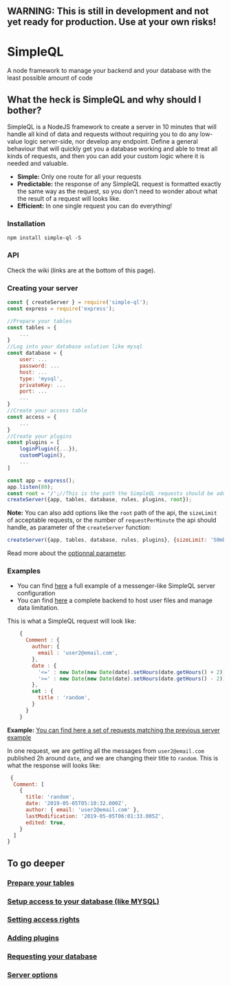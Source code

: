 ## **WARNING:** This is still in development and not yet ready for production. Use at your own risks!

# SimpleQL
A node framework to manage your backend and your database with the least possible amount of code

## What the heck is SimpleQL and why should I bother?

SimpleQL is a NodeJS framework to create a server in 10 minutes that will handle all kind of data and requests without requiring you to do any low-value logic server-side, nor develop any endpoint. Define a general behaviour that will quickly get you a database working and able to treat all kinds of requests, and then you can add your custom logic where it is needed and valuable.

 * **Simple:** Only one route for all your requests
 * **Predictable:** the response of any SimpleQL request is formatted exactly the same way as the request, so you don't need to wonder about what the result of a request will looks like.
 * **Efficient:** In one single request you can do everything!

### Installation

```
npm install simple-ql -S
```

### API

Check the wiki (links are at the bottom of this page).

### Creating your server

```javascript
const { createServer } = require('simple-ql');
const express = require('express');

//Prepare your tables
const tables = {
    ...
}
//Log into your database solution like mysql
const database = {
    user: ...
    password: ...
    host: ...
    type: 'mysql',
    privateKey: ...
    port: ...
    ...
}
//Create your access table
const access = {
    ...
}
//Create your plugins
const plugins = [
    loginPlugin({...}),
    customPlugin(),
    ...
]

const app = express();
app.listen(80);
const root = '/';//This is the path the SimpleQL requests should be addressed to. It will default to '/'.
createServer({app, tables, database, rules, plugins, root});
```

**Note:** You can also add options like the `root` path of the api, the `sizeLimit` of acceptable requests, or the number of `requestPerMinute` the api should handle, as parameter of the `createServer` function:

```javascript
createServer({app, tables, database, rules, plugins}, {sizeLimit: '50mb', requestPerMinute: 100, root: '/'});
```

Read more about the [optionnal parameter](docs/options.md).


### Examples
 * You can find [here](example.js) a full example of a messenger-like SimpleQL server configuration
 * You can find [here](https://gitlab.com/Sharcoux/file-storage) a complete backend to host user files and manage data limitation.

This is what a SimpleQL request will look like:

```javascript
    {
      Comment : {
        author: {
          email : 'user2@email.com',
        },
        date : {
          '<=' : new Date(new Date(date).setHours(date.getHours() + 2)).toISOString(),
          '>=' : new Date(new Date(date).setHours(date.getHours() - 2)).toISOString(),
        },
        set : {
          title : 'random',
        }
      }
    }
```

**Example:** [You can find here a set of requests matching the previous server example](https://github.com/Sharcoux/SimpleQL/blob/master/test.js)

In one request, we are getting all the messages from `user2@email.com` published 2h around `date`, and we are changing their title to `random`. This is what the response will looks like:

```javascript
 {
  Comment: [
    {
      title: 'random',
      date: '2019-05-05T05:10:32.000Z',
      author: { email: 'user2@email.com' },
      lastModification: '2019-05-05T06:01:33.005Z',
      edited: true,
    }
  ]
}
```

## To go deeper

### [Prepare your tables](docs/tables.md)
### [Setup access to your database (like MYSQL)](docs/database.md)
### [Setting access rights](docs/access.md)
### [Adding plugins](docs/plugins.md)
### [Requesting your database](docs/requests.md)
### [Server options](docs/options.md)
